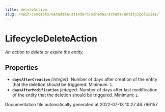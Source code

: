 ```yaml
---
title: deleteAction
slug: /main-concepts/metadata-standard/schemas/schema/entity/policies/lifecycle
---
```


# LifecycleDeleteAction

*An action to delete or expire the entity.*

## Properties

- **`daysAfterCreation`** *(integer)*: Number of days after creation of the entity that the deletion should be triggered. Minimum: `1`.
- **`daysAfterModification`** *(integer)*: Number of days after last modification of the entity that the deletion should be triggered. Minimum: `1`.


Documentation file automatically generated at 2022-07-13 10:27:46.766157.
